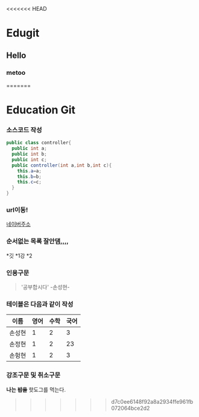 <<<<<<< HEAD
# Edugit
## Hello
### metoo
=======
# Education Git

### 소스코드 작성
```java
public class controller{
  public int a;
  public int b;
  public int c;
  public controller(int a,int b,int c){
    this.a=a;
    this.b=b;
    this.c=c;
  }
}
```

### url이동!
[네이버주소](http://www.naver.com)

### 순서없는 목록  잘안댐,,,,
*깃
  *1강
  *2
   
### 인용구문
> '공부합시다' -손성현-

### 테이블은 다음과 같이 작성

이름|영어|수학|국어
--|--|--|--
손성현|1|2|3
손정현|1|2|23
손헝현|1|2|3

### 강조구문 및 취소구문
**나는** **~~밥을~~** 핫도그를 먹는다.
>>>>>>> d7c0ee6148f92a8a2934ffe961fb072064bce2d2
